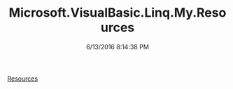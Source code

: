 ﻿---
title: Microsoft.VisualBasic.Linq.My.Resources
date: 6/13/2016 8:14:38 PM
---

[Resources](T-Microsoft.VisualBasic.Linq.My.Resources.Resources.html)
